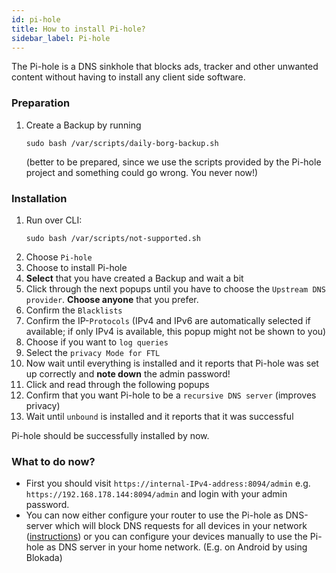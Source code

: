 ```yaml
---
id: pi-hole
title: How to install Pi-hole?
sidebar_label: Pi-hole
---
```


The Pi-hole is a DNS sinkhole that blocks ads, tracker and other unwanted content without having to install any client side software.

### Preparation
1. Create a Backup by running 
    ```shell
    sudo bash /var/scripts/daily-borg-backup.sh
    ``` 
    (better to be prepared, since we use the scripts provided by the Pi-hole project and something could go wrong. You never now!)

### Installation
1. Run over CLI:
    ```shell
    sudo bash /var/scripts/not-supported.sh
    ```
1. Choose `Pi-hole`
1. Choose to install Pi-hole
1. **Select** that you have created a Backup and wait a bit
1. Click through the next popups until you have to choose the `Upstream DNS provider`. **Choose anyone** that you prefer.
1. Confirm the `Blacklists`
1. Confirm the IP-`Protocols` (IPv4 and IPv6 are automatically selected if available; if only IPv4 is available, this popup might not be shown to you)
1. Choose if you want to `log queries`
1. Select the `privacy Mode for FTL`
1. Now wait until everything is installed and it reports that Pi-hole was set up correctly and **note down** the admin password!
1. Click and read through the following popups
1. Confirm that you want Pi-hole to be a `recursive DNS server` (improves privacy)
1. Wait until `unbound` is installed and it reports that it was successful

Pi-hole should be successfully installed by now.

### What to do now?
- First you should visit `https://internal-IPv4-address:8094/admin` e.g. `https://192.168.178.144:8094/admin` and login with your admin password.
- You can now either configure your router to use the Pi-hole as DNS-server which will block DNS requests for all devices in your network ([instructions](https://github.com/RPiList/specials/tree/master/RouterKonfiguration)) or you can configure your devices manually to use the Pi-hole as DNS server in your home network. (E.g. on Android by using Blokada)